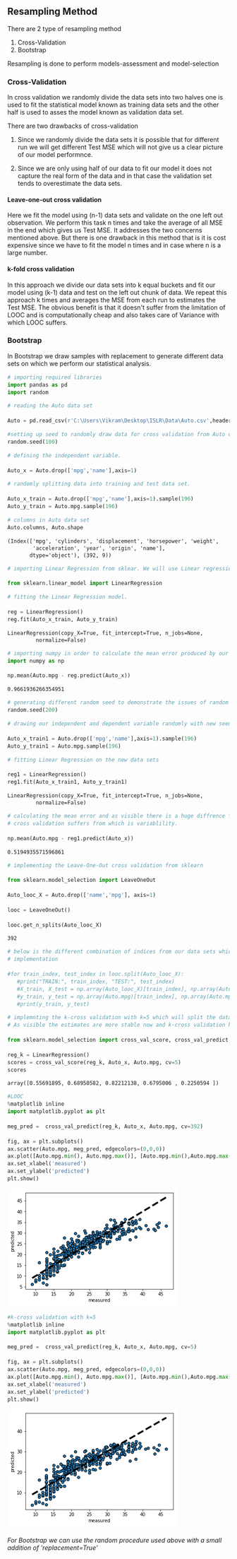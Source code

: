 
## Resampling Method

There are 2 type of resampling method

1. Cross-Validation
2. Bootstrap

Resampling is done to perform models-assessment and model-selection

### Cross-Validation

In cross validation we randomly divide the data sets into two halves one is used to fit the statistical model known as training data sets and the other half is used to asses the model known as validation data set.

There are two drawbacks of cross-validation

1. Since we randomly divide the data sets it is possible that for different run we will get different Test MSE which will not give us a clear picture of our model performnce.

2. Since we are only using half of our data to fit our model it does not capture the real form of the data and in that case the validation set tends to overestimate the data sets.

#### Leave-one-out cross validation

Here we fit the model using (n-1) data sets and validate on the one left out observation. We perform this task n times and take the average of all MSE in the end which gives us Test MSE. It addresses the two concerns mentioned above. But there is one drawback in this method that is it is cost expensive since we have to fit the model n times and in case where n is a large number.

#### k-fold cross validation

In this approach we divide our data sets into k equal buckets and fit our model using (k-1) data and test on the left out chunk of data. We repeat this approach k times and averages the MSE from each run to estimates the Test MSE. The obvious benefit is that it doesn't suffer from the limitation of LOOC and is computationally cheap and also takes care of Variance with which LOOC suffers.

### Bootstrap

In Bootstrap we draw samples with replacement to generate different data sets on which we perform our statistical analysis.


```python
# importing required libraries
import pandas as pd
import random
```


```python
# reading the Auto data set

Auto = pd.read_csv(r'C:\Users\Vikram\Desktop\ISLR\Data\Auto.csv',header='infer', index_col='Column1')
```


```python
#setting up seed to randomly draw data for cross validation from Auto data set
random.seed(100)
```


```python
# defining the independent variable.

Auto_x = Auto.drop(['mpg','name'],axis=1)
```


```python
# randomly splitting data into training and test data set.

Auto_x_train = Auto.drop(['mpg','name'],axis=1).sample(196)
Auto_y_train = Auto.mpg.sample(196)
```


```python
# columns in Auto data set
Auto.columns, Auto.shape
```




    (Index(['mpg', 'cylinders', 'displacement', 'horsepower', 'weight',
            'acceleration', 'year', 'origin', 'name'],
           dtype='object'), (392, 9))




```python
# importing Linear Regression from sklear. We will use Linear regression to study the impact of resampling.

from sklearn.linear_model import LinearRegression
```


```python
# fitting the Linear Regression model.

reg = LinearRegression()
reg.fit(Auto_x_train, Auto_y_train)
```




    LinearRegression(copy_X=True, fit_intercept=True, n_jobs=None,
             normalize=False)




```python
# importing numpy in order to calculate the mean error produced by our model. As we can see that MSE is -1.072
import numpy as np

np.mean(Auto.mpg - reg.predict(Auto_x))
```




    0.9661936266354951




```python
# generating different random seed to demonstrate the issues of random resampling
random.seed(200)
```


```python
# drawing our independent and dependent variable randomly with new seed

Auto_x_train1 = Auto.drop(['mpg','name'],axis=1).sample(196)
Auto_y_train1 = Auto.mpg.sample(196)
```


```python
# fitting Linear Regression on the new data sets

reg1 = LinearRegression()
reg1.fit(Auto_x_train1, Auto_y_train1)
```




    LinearRegression(copy_X=True, fit_intercept=True, n_jobs=None,
             normalize=False)




```python
# calculating the mean error and as visible there is a huge diffrence from -1.07 to 0.144. This tells us the issue which 
# cross validation suffers from which is variablility.

np.mean(Auto.mpg - reg1.predict(Auto_x))
```




    0.5194935571596861




```python
# implementing the Leave-One-Out cross validation from sklearn

from sklearn.model_selection import LeaveOneOut

Auto_looc_X = Auto.drop(['name','mpg'], axis=1)

looc = LeaveOneOut()

looc.get_n_splits(Auto_looc_X)
```




    392




```python
# below is the different combination of indices from our data sets which were split into training and test using LOOC
# implementation

#for train_index, test_index in looc.split(Auto_looc_X):
   #print("TRAIN:", train_index, "TEST:", test_index)
   #X_train, X_test = np.array(Auto_looc_X)[train_index], np.array(Auto_looc_X)[test_index]
   #y_train, y_test = np.array(Auto.mpg)[train_index], np.array(Auto.mpg)[test_index]
   #print(y_train, y_test)
```


```python
# implemnting the k-cross validation with k=5 which will split the data set in 5 equal samples and will evaluate the performance.
# As visible the estimates are more stable now and k-cross validation has addressed the issue of variability to some extent.

from sklearn.model_selection import cross_val_score, cross_val_predict

reg_k = LinearRegression()
scores = cross_val_score(reg_k, Auto_x, Auto.mpg, cv=5)
scores
```




    array([0.55691895, 0.68950582, 0.82212138, 0.6795006 , 0.2250594 ])




```python
#LOOC
%matplotlib inline
import matplotlib.pyplot as plt

meg_pred =  cross_val_predict(reg_k, Auto_x, Auto.mpg, cv=392)

fig, ax = plt.subplots()
ax.scatter(Auto.mpg, meg_pred, edgecolors=(0,0,0))
ax.plot([Auto.mpg.min(), Auto.mpg.max()], [Auto.mpg.min(),Auto.mpg.max()], 'k--',lw=4)
ax.set_xlabel('measured')
ax.set_ylabel('predicted')
plt.show()
```


![png](Chapter%20-%205_files/Chapter%20-%205_17_0.png)



```python
#k-cross validation with k=5
%matplotlib inline
import matplotlib.pyplot as plt

meg_pred =  cross_val_predict(reg_k, Auto_x, Auto.mpg, cv=5)

fig, ax = plt.subplots()
ax.scatter(Auto.mpg, meg_pred, edgecolors=(0,0,0))
ax.plot([Auto.mpg.min(), Auto.mpg.max()], [Auto.mpg.min(),Auto.mpg.max()], 'k--',lw=4)
ax.set_xlabel('measured')
ax.set_ylabel('predicted')
plt.show()
```


![png](Chapter%20-%205_files/Chapter%20-%205_18_0.png)


###### For Bootstrap we can use the random procedure used above with a small addition of 'replacement=True'
